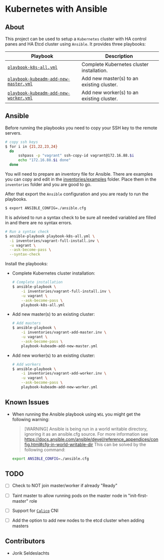 # Kubernetes with Ansible


## About
This project can be used to setup a `Kubernetes` cluster with HA control panes and HA Etcd cluster using `Ansible`.
It provides three playbooks:

| Playbook | Description |
|---|---|
| [`playbook-k8s-all.yml`](./playbook-k8s-all.yml)                               | Complete Kubernetes cluster installation. |
| [`playbook-kubeadm-add-new-master.yml`](./playbook-kubeadm-add-new-master.yml) | Add new master(s) to an existing cluster. |
| [`playbook-kubeadm-add-new-worker.yml`](./playbook-kubeadm-add-new-worker.yml) | Add new worker(s) to an existing cluster. |


## Ansible
Before running the playbooks you need to copy your SSH key to the remote servers.
```sh
# copy ssh keys
$ for i in {21,22,23,24}
  do
      sshpass -p "vagrant" ssh-copy-id vagrant@172.16.88.$i
      echo "172.16.88.$i done"
  done
```

You will need to prepare an inventory file for Ansible. There are examples you can copy and edit in the [inventories/examples](./inventories/examples/) folder.
Place them in the `inventories` folder and you are good to go.

After that export the `Ansible` configuration and you are ready to run the playbooks.
```sh
$ export ANSIBLE_CONFIG=./ansible.cfg
```

It is advised to run a syntax check to be sure all needed variabled are filled in and there are no syntax errors.
```sh
# Run a syntax check
$ ansible-playbook playbook-k8s-all.yml \
  -i inventories/vagrant-full-install.inv \
  -u vagrant \
  --ask-become-pass \
  --syntax-check
```

Install the playbooks:
- Complete Kubernetes cluster installation:
  ```sh
  # Complete installation
  $ ansible-playbook \
      -i inventories/vagrant-full-install.inv \
      -u vagrant \
      --ask-become-pass \
      playbook-k8s-all.yml
  ```
- Add new master(s) to an existing cluster:
  ```sh
  # Add masters
  $ ansible-playbook \
      -i inventories/vagrant-add-master.inv \
      -u vagrant \
      --ask-become-pass \
      playbook-kubeadm-add-new-master.yml
  ```
- Add new worker(s) to an existing cluster:
  ```sh
  # Add workers
  $ ansible-playbook \
      -i inventories/vagrant-add-worker.inv \
      -u vagrant \
      --ask-become-pass \
      playbook-kubeadm-add-new-worker.yml
  ```



## Known Issues
- When running the Ansible playbook using `WSL` you might get the following warning:
  > [WARNING] Ansible is being run in a world writable directory, ignoring it as an ansible.cfg source. For more information see https://docs.ansible.com/ansible/devel/reference_appendices/config.html#cfg-in-world-writable-dir
  This can be solved by the following command:
  ```sh
  export ANSIBLE_CONFIG=./ansible.cfg
  ```


## TODO
- [ ] Check to NOT join master/worker if already "Ready"
- [ ] Taint master to allow running pods on the master node in "init-first-master" role
- [ ] Support for [`Calico`](https://docs.projectcalico.org/) CNI
- [ ] Add the option to add new nodes to the etcd cluster when adding masters


## Contributors
- Jorik Seldeslachts